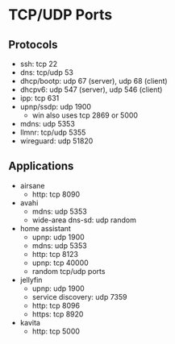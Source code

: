 TCP/UDP Ports
=============

## Protocols

- ssh: tcp 22
- dns: tcp/udp 53
- dhcp/bootp: udp 67 (server), udp 68 (client)
- dhcpv6: udp 547 (server), udp 546 (client)
- ipp: tcp 631
- upnp/ssdp: udp 1900
  - win also uses tcp 2869 or 5000
- mdns: udp 5353
- llmnr: tcp/udp 5355
- wireguard: udp 51820

## Applications

- airsane
  - http: tcp 8090
- avahi
  - mdns: udp 5353
  - wide-area dns-sd: udp random
- home assistant
  - upnp: udp 1900
  - mdns: udp 5353
  - http: tcp 8123
  - upnp: tcp 40000
  - random tcp/udp ports
- jellyfin
  - upnp: udp 1900
  - service discovery: udp 7359
  - http: tcp 8096
  - https: tcp 8920
- kavita
  - http: tcp 5000
